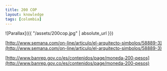 ```yaml
---
title: 200 COP
layout: knowledge
tags: [colombia]
---
```


![Parallax]({{ "/assets/200cop.jpg" | absolute_url }})

[http://www.semana.com/on-line/articulo/el-arquitecto-simbolos/58889-3](http://www.semana.com/on-line/articulo/el-arquitecto-simbolos/58889-3)

[http://www.banrep.gov.co/es/contenidos/page/moneda-200-pesos](http://www.banrep.gov.co/es/contenidos/page/moneda-200-pesos)

